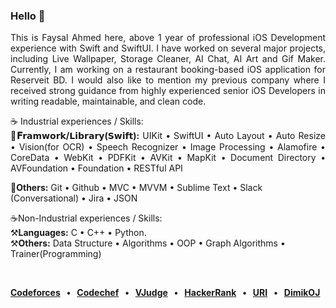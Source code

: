 <h3 align="left">Hello 👋</h3>
<p align="justify">This is Faysal Ahmed here, above 1 year of professional iOS Development experience with Swift and SwiftUI. I have worked on several major projects, including Live Wallpaper, Storage Cleaner, AI Chat, AI Art and Gif Maker. Currently, I am working on a restaurant booking-based iOS application for Reserveit BD. I would also like to mention my previous company where I received strong guidance from highly experienced senior iOS Developers in writing readable, maintainable, and clean code.</p>

<p align="justify"> ☕️ Industrial experiences / Skills:<br>
  <B>🔨𝐅𝗿𝗮𝗺𝘄𝗼𝗿𝗸/𝗟𝗶𝗯𝗿𝗮𝗿𝘆(𝗦𝘄𝗶𝗳𝘁):</B> UIKit   •   SwiftUI   •   Auto Layout   •   Auto Resize   •   Vision(for OCR)   •   Speech 
Recognizer  •  Image Processing  •   Alamofire  •   CoreData   •   WebKit   •   PDFKit  •  AVKit •  MapKit   •   Document Directory   •   AVFoundation  •   Foundation  •  
RESTful API <br>
  
  🔨<b>Others:</b> Git  •  Github  •  MVC  •  MVVM  •  Sublime Text  •  Slack (Conversational)  •  Jira  •  JSON <br>
  
  ☕️Non-Industrial experiences / Skills:<br>
  ⚒️<b>Languages:</b> C  •  C++  •  Python. <br>
  ⚒️<b>Others:</b> Data Structure  •  Algorithms  •  OOP  •  Graph Algorithms  •  Trainer(Programming)

  </p><br>

<p align="justify">
<b> <a href="https://codeforces.com/profile/faysalf">Codeforces</a> &nbsp; • &nbsp;
  <a href="https://www.codechef.com/users/faysalf">Codechef</a> &nbsp; • &nbsp;
  <a href="https://vjudge.net/user/faysalf">VJudge</a> &nbsp; • &nbsp;
  <a href="https://www.hackerrank.com/mdfaysalahmedf">HackerRank</a> &nbsp; • &nbsp;
  <a href="https://www.beecrowd.com.br/judge/en/profile/459713">URI</a> &nbsp; • &nbsp;
  <a href="https://dimikoj.com/users/241/mdfaysalahmedf">DimikOJ</a> &nbsp;
  </b> </p>
